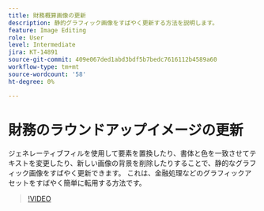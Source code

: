 ```yaml
---
title: 財務概算画像の更新
description: 静的グラフィック画像をすばやく更新する方法を説明します。
feature: Image Editing
role: User
level: Intermediate
jira: KT-14891
source-git-commit: 409e067ded1abd3bdf5b7bedc7616112b4589a60
workflow-type: tm+mt
source-wordcount: '58'
ht-degree: 0%

---
```


# 財務のラウンドアップイメージの更新

ジェネレーティブフィルを使用して要素を置換したり、書体と色を一致させてテキストを変更したり、新しい画像の背景を削除したりすることで、静的なグラフィック画像をすばやく更新できます。 これは、金融処理などのグラフィックアセットをすばやく簡単に転用する方法です。

>[!VIDEO](https://video.tv.adobe.com/v/3427116?quality=12&learn=on&hidetitle=true)
